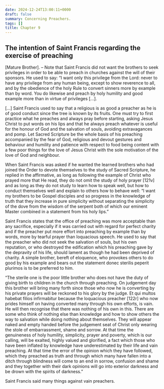 ```yaml
---
date: 2024-12-24T13:00:11+0000
draft: false
summary: Concerning Preachers.
tags: []
title: Chapter 9
---
```




## The intention of Saint Francis regarding the exercise of preaching

[Mature Brother]. – Note that Saint Francis did not want the brothers to seek privileges in order to be able to preach in churches against the will of their sponsors. He used to say: “I want only this privilege from the Lord: never to have any privilege from any human being, except to show reverence to all, and by the obedience of the holy Rule to convert sinners more by example than by word. You do likewise and preach by holy humility and good example more than in virtue of privileges […].

[…] Saint Francis used to say
that a religious is as good a preacher as he is of good conduct since the tree is known by its fruits. One must try to first practice what he preaches and always pray before starting, asking Jesus Christ to put words on his lips and that he always preach whatever is useful for the honour of God and the salvation of souls, avoiding extravagances and pomp. Let Sacred Scripture be the whole basis of his preaching accompanied by the fear of God, religious and devout gestures and behaviour and humility and patience with respect to food being content with a few poor things for the love of Jesus Christ with the sole motivation of the love of God and neighbour.

When Saint Francis was asked if he wanted the learned brothers who had joined the Order to devote themselves to the study of Sacred Scripture, he replied in the affirmative, as long as following the example of Christ who prayed more that He read, they do not omit the study of holy prayer [121v] and as long as they do not study to learn how to speak well, but how to conduct themselves well and explain to others how to behave well: “I want my brothers to be Gospel disciples and so progress in the knowledge of truth that they increase in pure simplicity without separating the simplicity of the dove from the wisdom of the serpent both of which our eminent Master combined in a statement from his holy lips.”

Saint Francis states that the office of preaching was more acceptable than any sacrifice, especially if it was carried out with regard for perfect charity and if the preacher put more effort into preaching by example than by words, more by tearful prayer than loquacious speech. He used to say that the preacher who did not seek the salvation of souls, but his own reputation, or who destroyed the edification which his preaching gave by the depravity of his life, should lament as though he had been deprived of charity. A simple brother, bereft of eloquence, who provokes others to do good by his example and bears out the statement donec sterilis peperit plurimos
is to be preferred to him.

“The sterile one is the poor little brother who does not have the duty of giving birth to children in the church through preaching. On judgement day this brother will bring many forth since those who now he is converting by his private prayers will be reckoned to his glory by the judge. Et qui multos habebat filios infirmabitur
because the loquacious preacher [122r] who now prides himself on having converted many through his own efforts, is vain. He will then recognise that there was nothing of his own in this. There are some who think of nothing else than knowledge and how to show others the way to salvation while doing nothing about themselves. They will appear naked and empty handed before the judgement seat of Christ only wearing the stole of embarrassment, shame and sorrow. At that time the genuineness of holy humility, simplicity, prayer and poverty, which is our calling, will be exalted, highly valued and glorified, a fact which those who have been inflated by knowledge have underestimated by their life and vain preaching. At that time the error of the opinion which they have followed, which they preached as truth and through which many have fallen into a ditch through blindness will come to an end in sorrow, confusion and shame and they together with their dark opinions will go into exterior darkness and be drown with the spirits of darkness.”

Saint Francis said many things against vain preachers.
